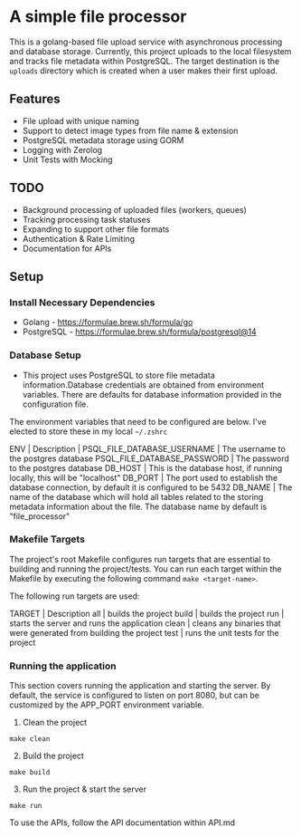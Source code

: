 # A simple file processor

This is a golang-based file upload service with asynchronous processing and database storage. Currently,
this project uploads to the local filesystem and tracks file metadata within PostgreSQL. The target destination is the `uploads` directory which is created when a user makes their first upload.

## Features

- File upload with unique naming
- Support to detect image types from file name & extension
- PostgreSQL metadata storage using GORM
- Logging with Zerolog
- Unit Tests with Mocking

## TODO

- Background processing of uploaded files (workers, queues)
- Tracking processing task statuses
- Expanding to support other file formats
- Authentication & Rate Limiting
- Documentation for APIs

## Setup

### Install Necessary Dependencies

- Golang - https://formulae.brew.sh/formula/go
- PostgreSQL - https://formulae.brew.sh/formula/postgresql@14

### Database Setup

- This project uses PostgreSQL to store file metadata information.Database credentials are obtained from environment variables. There are defaults for database information provided in the configuration file.

The environment variables that need to be configured are below. I've elected to store these in my local `~/.zshrc`

ENV | Description | 
PSQL_FILE_DATABASE_USERNAME | The username to the postgres database
PSQL_FILE_DATABASE_PASSWORD | The password to the postgres database
DB_HOST | This is the database host, if running locally, this will be "localhost"
DB_PORT | The port used to establish the database connection, by default it is configured to be 5432
DB_NAME | The name of the database which will hold all tables related to the storing metadata information about the file. The database name by default is "file_processor"

### Makefile Targets

The project's root Makefile configures run targets that are essential to building and running the project/tests. You can run each target within the Makefile by executing the following command `make <target-name>`.

The following run targets are used:

TARGET | Description
all | builds the project
build | builds the project
run | starts the server and runs the application
clean | cleans any binaries that were generated from building the project
test | runs the unit tests for the project

### Running the application

This section covers running the application and starting the server. By default, the service is configured to listen on port 8080, but can be customized by the APP_PORT environment variable.

1. Clean the project

```
make clean
```

2. Build the project

```
make build
```

3. Run the project & start the server

```
make run
```

To use the APIs, follow the API documentation within API.md




